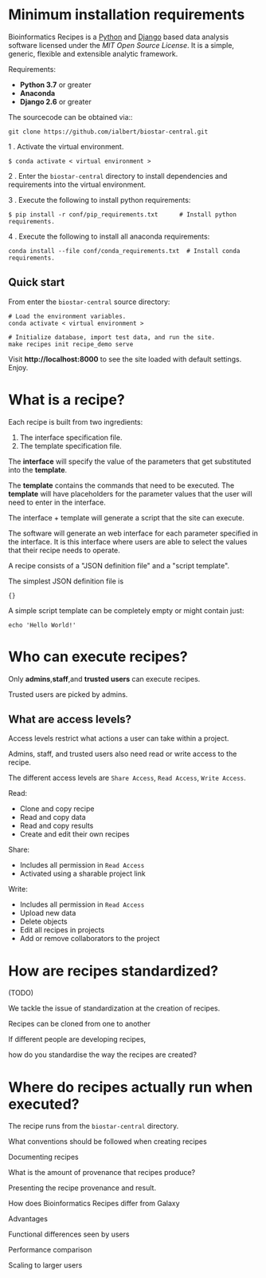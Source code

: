 
# Minimum installation requirements


Bioinformatics Recipes is a [Python](<http://www.python.org/>) and
[Django](<http://www.djangoproject.com/>) based data analysis software licensed under the *MIT Open Source License*.
It is a simple, generic, flexible and extensible analytic framework.

Requirements:
- **Python 3.7** or greater
- **Anaconda**
- **Django 2.6** or greater

The sourcecode can be obtained via::

    git clone https://github.com/ialbert/biostar-central.git
    
1 . Activate the virtual environment.

 
    $ conda activate < virtual environment >

2 . Enter the `biostar-central` directory to install dependencies and requirements into the virtual environment.
    
    
3 . Execute the following to install python requirements: 


    $ pip install -r conf/pip_requirements.txt      # Install python requirements.
    
4 . Execute the following to install all anaconda requirements:
    
    conda install --file conf/conda_requirements.txt  # Install conda requirements.


## Quick start

From enter the `biostar-central` source directory:

    # Load the environment variables.
    conda activate < virtual environment >

    # Initialize database, import test data, and run the site.
    make recipes init recipe_demo serve

Visit **http://localhost:8000** to see the site loaded with default settings. Enjoy.


# What is a recipe?

Each recipe is built from two ingredients:

1. The interface specification file.
2. The template specification file.

The **interface** will specify the value of the parameters that get substituted into the **template**.

The **template** contains the commands that need to be executed. The **template** will have
placeholders for the parameter values that the user will need to enter in the interface.

The interface + template will generate a script that the site can execute.

The software will generate an web interface for each parameter specified in the interface. It is this interface where users are able to select the values that their recipe needs to operate.

A recipe consists of a "JSON definition file" and a "script template".

The simplest JSON definition file is

    {}

A simple script template can be completely empty or might contain just:

    echo 'Hello World!'
    

# Who can execute recipes?

Only **admins**,**staff**,and **trusted users** can execute recipes. 

Trusted users are picked by admins.


## What are access levels?


Access levels restrict what actions a user can take within a project.

Admins, staff, and trusted users also need read or write access to the recipe. 

The different access levels are `Share Access`, `Read Access`, `Write Access`.

Read:

- Clone and copy recipe
- Read and copy data
- Read and copy results
- Create and edit their own recipes

Share:

- Includes all permission in `Read Access`
- Activated using a sharable project link


Write:

- Includes all permission in `Read Access`
- Upload new data 
- Delete objects
- Edit all recipes in projects
- Add or remove collaborators to the project 
       

# How are recipes standardized?

(TODO)

We tackle the issue of standardization at the creation of recipes.

Recipes can be cloned from one to another   

If different people are developing recipes, 

how do you standardise the way the recipes are created? 

# Where do recipes actually run when executed?









The recipe runs from the `biostar-central` directory.


 What conventions should be followed when creating recipes


 Documenting recipes


 What is the amount of provenance that recipes produce?


 Presenting the recipe provenance and result.


 How does Bioinformatics Recipes differ from Galaxy


 Advantages 


  Functional differences seen by users


 Performance comparison 


 Scaling to larger users




